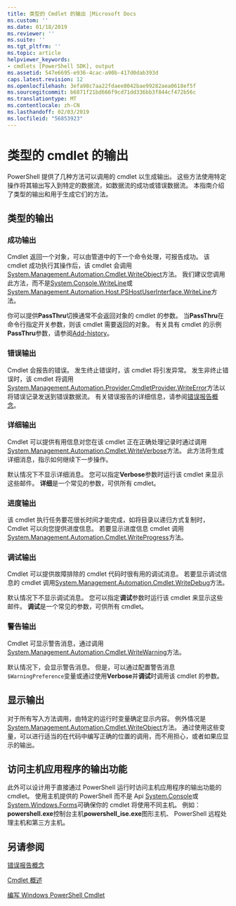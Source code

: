 ```yaml
---
title: 类型的 Cmdlet 的输出 |Microsoft Docs
ms.custom: ''
ms.date: 01/18/2019
ms.reviewer: ''
ms.suite: ''
ms.tgt_pltfrm: ''
ms.topic: article
helpviewer_keywords:
- cmdlets [PowerShell SDK], output
ms.assetid: 547e6695-e936-4cac-a90b-417d0dab393d
caps.latest.revision: 12
ms.openlocfilehash: 3efa98c7aa22fdaee8042bae99282aea0618ef5f
ms.sourcegitcommit: b6871f21bd666f9cd71dd336bb3f844cf472b56c
ms.translationtype: MT
ms.contentlocale: zh-CN
ms.lasthandoff: 02/03/2019
ms.locfileid: "56853923"
---
```

# <a name="types-of-cmdlet-output"></a>类型的 cmdlet 的输出

PowerShell 提供了几种方法可以调用的 cmdlet 以生成输出。 这些方法使用特定操作将其输出写入到特定的数据流，如数据流的成功或错误数据流。 本指南介绍了类型的输出和用于生成它们的方法。

## <a name="types-of-output"></a>类型的输出

### <a name="success-output"></a>成功输出

Cmdlet 返回一个对象，可以由管道中的下一个命令处理，可报告成功。 该 cmdlet 成功执行其操作后，该 cmdlet 会调用[System.Management.Automation.Cmdlet.WriteObject](/dotnet/api/System.Management.Automation.Cmdlet.WriteObject)方法。 我们建议您调用此方法，而不是[System.Console.WriteLine](/dotnet/api/System.Console.WriteLine)或[System.Management.Automation.Host.PSHostUserInterface.WriteLine](/dotnet/api/System.Management.Automation.Host.PSHostUserInterface.WriteLine)方法。

你可以提供**PassThru**切换通常不会返回对象的 cmdlet 的参数。
当**PassThru**在命令行指定开关参数，则该 cmdlet 需要返回的对象。 有关具有 cmdlet 的示例**PassThru**参数，请参阅[Add-history](/powershell/module/Microsoft.PowerShell.Core/Add-History)。

### <a name="error-output"></a>错误输出

Cmdlet 会报告的错误。 发生终止错误时，该 cmdlet 将引发异常。 发生非终止错误时，该 cmdlet 将调用[System.Management.Automation.Provider.CmdletProvider.WriteError](/dotnet/api/System.Management.Automation.Provider.CmdletProvider.WriteError)方法以将错误记录发送到错误数据流。 有关错误报告的详细信息，请参阅[错误报告概念](./error-reporting-concepts.md)。

### <a name="verbose-output"></a>详细输出

Cmdlet 可以提供有用信息对您在该 cmdlet 正在正确处理记录时通过调用[System.Management.Automation.Cmdlet.WriteVerbose](/dotnet/api/System.Management.Automation.Cmdlet.WriteVerbose)方法。 此方法将生成详细消息，指示如何继续下一步操作。

默认情况下不显示详细消息。 您可以指定**Verbose**参数时运行该 cmdlet 来显示这些邮件。 **详细**是一个常见的参数，可供所有 cmdlet。

### <a name="progress-output"></a>进度输出

该 cmdlet 执行任务要花很长时间才能完成，如将目录以递归方式复制时，Cmdlet 可以向您提供进度信息。 若要显示进度信息 cmdlet 调用[System.Management.Automation.Cmdlet.WriteProgress](/dotnet/api/System.Management.Automation.Cmdlet.WriteProgress)方法。

### <a name="debug-output"></a>调试输出

Cmdlet 可以提供故障排除的 cmdlet 代码时很有用的调试消息。 若要显示调试信息的 cmdlet 调用[System.Management.Automation.Cmdlet.WriteDebug](/dotnet/api/System.Management.Automation.Cmdlet.WriteDebug)方法。

默认情况下不显示调试消息。 您可以指定**调试**参数时运行该 cmdlet 来显示这些邮件。 **调试**是一个常见的参数，可供所有 cmdlet。

### <a name="warning-output"></a>警告输出

Cmdlet 可显示警告消息，通过调用[System.Management.Automation.Cmdlet.WriteWarning](/dotnet/api/System.Management.Automation.Cmdlet.WriteWarning)方法。

默认情况下，会显示警告消息。 但是，可以通过配置警告消息`$WarningPreference`变量或通过使用**Verbose**并**调试**时调用该 cmdlet 的参数。

## <a name="displaying-output"></a>显示输出

对于所有写入方法调用，由特定的运行时变量确定显示内容。 例外情况是[System.Management.Automation.Cmdlet.WriteObject](/dotnet/api/System.Management.Automation.Cmdlet.WriteObject)方法。 通过使用这些变量，可以进行适当的在代码中编写正确的位置的调用，而不用担心，或者如果应显示的输出。

## <a name="accessing-the-output-functionality-of-a-host-application"></a>访问主机应用程序的输出功能

此外可以设计用于直接通过 PowerShell 运行时访问主机应用程序的输出功能的 cmdlet。 使用主机提供的 PowerShell 而不是 Api [System.Console](/dotnet/api/System.Console)或[System.Windows.Forms](/dotnet/api/System.Windows.Forms)可确保你的 cmdlet 将使用不同主机。 例如： **powershell.exe**控制台主机**powershell_ise.exe**图形主机、 PowerShell 远程处理主机和第三方主机。

## <a name="see-also"></a>另请参阅

[错误报告概念](./error-reporting-concepts.md)

[Cmdlet 概述](./cmdlet-overview.md)

[编写 Windows PowerShell Cmdlet](./writing-a-windows-powershell-cmdlet.md)